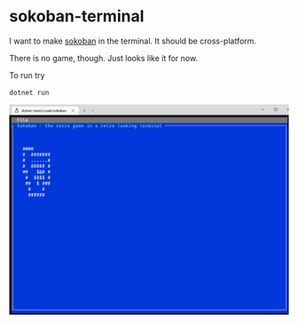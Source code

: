 # sokoban-terminal
I want to make [sokoban](https://en.wikipedia.org/wiki/Sokoban) in the terminal.
It should be cross-platform.

There is no game, though. Just looks like it for now.

To run try
```
dotnet run
```

![Screenshot](screenshot.PNG)